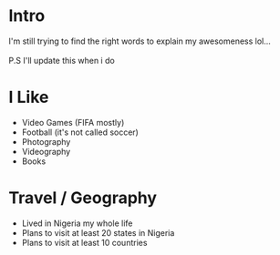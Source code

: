 # Intro

I'm still trying to find the right words to explain my awesomeness lol...
<br/>
<br/>
P.S I'll update this when i do

# I Like

- Video Games (FIFA mostly)
- Football (it's not called soccer)
- Photography
- Videography
- Books

# Travel / Geography

- Lived in Nigeria my whole life
- Plans to visit at least 20 states in Nigeria
- Plans to visit at least 10 countries
